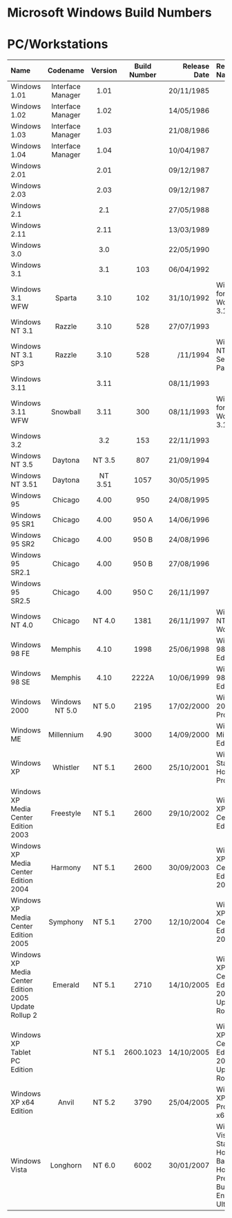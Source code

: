# **Microsoft Windows Build Numbers**

# **PC/Workstations**

| Name                                                   | Codename          | Version | Build Number      | Release Date | Release Name                                             |
| :----------------------------------------------------- | :---------------: | :-----: | :---------------: | -----------: | :------------------------------------------------------- |
| Windows 1.01                                           | Interface Manager |   1.01  |                   |  20/11/1985  |                                                          |
| Windows 1.02                                           | Interface Manager |   1.02  |                   |  14/05/1986  |                                                          |
| Windows 1.03                                           | Interface Manager |   1.03  |                   |  21/08/1986  |                                                          |
| Windows 1.04                                           | Interface Manager |   1.04  |                   |  10/04/1987  |                                                          |
| Windows 2.01                                           |                   |   2.01  |                   |  09/12/1987  |                                                          |
| Windows 2.03                                           |                   |   2.03  |                   |  09/12/1987  |                                                          |
| Windows 2.1                                            |                   |   2.1   |                   |  27/05/1988  |                                                          |
| Windows 2.11                                           |                   |   2.11  |                   |  13/03/1989  |                                                          |
| Windows 3.0                                            |                   |   3.0   |                   |  22/05/1990  |                                                          |
| Windows 3.1                                            |                   |   3.1   |      103          |  06/04/1992  |                                                          |
| Windows 3.1 WFW                                        |      Sparta       |   3.10  |      102          |  31/10/1992  | Windows for Workgroups 3.1                               |
| Windows NT 3.1                                         |      Razzle       |   3.10  |      528          |  27/07/1993  |                                                          |
| Windows NT 3.1 SP3                                     |      Razzle       |   3.10  |      528          |    /11/1994  | Windows NT 3.1, Service Pack 3                           | 
| Windows 3.11                                           |                   |   3.11  |                   |  08/11/1993  |                                                          |
| Windows 3.11 WFW                                       |     Snowball      |   3.11  |      300          |  08/11/1993  | Windows for Workgroups 3.11                              |
| Windows 3.2                                            |                   |   3.2   |      153          |  22/11/1993  |                                                          |
| Windows NT 3.5                                         | Daytona           | NT 3.5  |      807          |  21/09/1994  |                                                          |
| Windows NT 3.51                                        | Daytona           | NT 3.51 |     1057          |  30/05/1995  |                                                          |
| Windows 95                                             | Chicago           | 4.00    |     950           |  24/08/1995  |                                                          |
| Windows 95 SR1                                         | Chicago           | 4.00    |     950 A         |  14/06/1996  |                                                          |
| Windows 95 SR2                                         | Chicago           | 4.00    |     950 B         |  24/08/1996  |                                                          |
| Windows 95 SR2.1                                       | Chicago           | 4.00    |     950 B         |  27/08/1996  |                                                          |
| Windows 95 SR2.5                                       | Chicago           | 4.00    |     950 C         |  26/11/1997  |                                                          |
| Windows NT 4.0                                         | Chicago           | NT 4.0  |     1381          |  26/11/1997  | Windows NT 4.0 Workstation                               |
| Windows 98 FE                                          | Memphis           | 4.10    |     1998          |  25/06/1998  | Windows 98 First Edition                                 |
| Windows 98 SE                                          | Memphis           | 4.10    |     2222A         |  10/06/1999  | Windows 98 Second Edition                                |
| Windows 2000                                           | Windows NT 5.0    | NT 5.0  |     2195          |  17/02/2000  | Windows 2000 Professional                                |
| Windows ME                                             | Millennium        | 4.90    |     3000          |  14/09/2000  | Windows Millennium Edition                               |
| Windows XP                                             | Whistler          | NT 5.1  |     2600          |  25/10/2001  | Windows Starter/ Home/ Professional                      |
| Windows XP Media Center Edition 2003                   | Freestyle         | NT 5.1  |     2600          |  29/10/2002  | Windows XP Media Center Edition                          |
| Windows XP Media Center Edition 2004                   | Harmony           | NT 5.1  |     2600          |  30/09/2003  | Windows XP Media Center Edition 2004                     |
| Windows XP Media Center Edition 2005                   | Symphony          | NT 5.1  |     2700          |  12/10/2004  | Windows XP Media Center Edition 2005                     |
| Windows XP Media Center Edition 2005 Update Rollup 2   | Emerald           | NT 5.1  |     2710          |  14/10/2005  | Windows XP Media Center Edition 2005 Update Rollup 2     |
| Windows XP Tablet PC Edition                           |                   | NT 5.1  |     2600.1023     |  14/10/2005  | Windows XP Media Center Edition 2005 Update Rollup 2     |
| Windows XP x64 Edition                                 | Anvil             | NT 5.2  |     3790          |  25/04/2005  | Windows XP Professional x64 Edition                      |
| Windows Vista                                          | Longhorn          | NT 6.0  |     6002          |  30/01/2007  | Windows Vista, Starter, Home Basic, Home Premium, Business, Enterprise, Ultimate                      |
